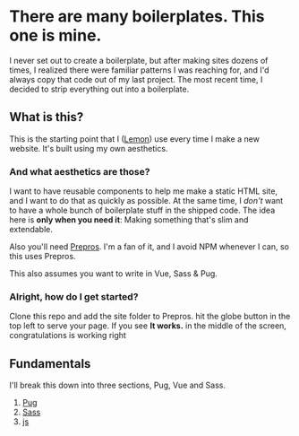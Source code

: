 
# There are many boilerplates. This one is mine.

I never set out to create a boilerplate, but after making sites dozens of times, I realized there were familiar patterns I was reaching for, and I'd always copy that code out of my last project. The most recent time, I decided to strip everything out into a boilerplate.

## What is this?
This is the starting point that I ([Lemon](https://ahoylemon.xyz)) use every time I make a new website. It's built using my own aesthetics.

### And what aesthetics are those?
I want to have reusable components to help me make a static HTML site, and I want to do that as quickly as possible. At the same time, I *don't* want to have a whole bunch of boilerplate stuff in the shipped code. The idea here is **only when you need it**: Making something that's slim and extendable.

Also you'll need [Prepros](https://prepros.io). I'm a fan of it, and I avoid NPM whenever I can, so this uses Prepros.

This also assumes you want to write in Vue, Sass & Pug.

### Alright, how do I get started?
Clone this repo and add the site folder to Prepros. hit the globe button in the top left to serve your page. If you see **It works.** in the middle of the screen, congratulations is working right

## Fundamentals
I'll break this down into three sections, Pug, Vue and Sass.

1. [Pug](_docs/pug.md)
2. [Sass](_docs/sass.md)
3. [js](_docs/js.md)
